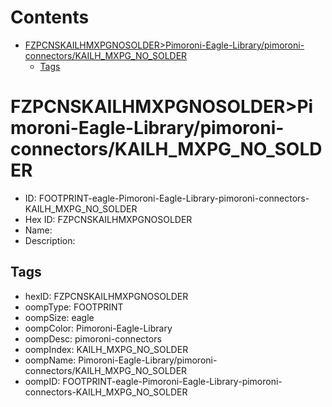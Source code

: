 



Contents
========

* [FZPCNSKAILHMXPGNOSOLDER>Pimoroni-Eagle-Library/pimoroni-connectors/KAILH_MXPG_NO_SOLDER](#fzpcnskailhmxpgnosolderpimoroni-eagle-librarypimoroni-connectorskailh_mxpg_no_solder)
	* [Tags](#tags)

# FZPCNSKAILHMXPGNOSOLDER>Pimoroni-Eagle-Library/pimoroni-connectors/KAILH_MXPG_NO_SOLDER

- ID: FOOTPRINT-eagle-Pimoroni-Eagle-Library-pimoroni-connectors-KAILH_MXPG_NO_SOLDER
- Hex ID: FZPCNSKAILHMXPGNOSOLDER
- Name: 
- Description: 

## Tags

- hexID: FZPCNSKAILHMXPGNOSOLDER
- oompType: FOOTPRINT
- oompSize: eagle
- oompColor: Pimoroni-Eagle-Library
- oompDesc: pimoroni-connectors
- oompIndex: KAILH_MXPG_NO_SOLDER
- oompName: Pimoroni-Eagle-Library/pimoroni-connectors/KAILH_MXPG_NO_SOLDER
- oompID: FOOTPRINT-eagle-Pimoroni-Eagle-Library-pimoroni-connectors-KAILH_MXPG_NO_SOLDER
